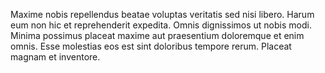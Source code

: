 Maxime nobis repellendus beatae voluptas veritatis sed nisi libero. Harum eum non hic et reprehenderit expedita. Omnis dignissimos ut nobis modi. Minima possimus placeat maxime aut praesentium doloremque et enim omnis. Esse molestias eos est sint doloribus tempore rerum. Placeat magnam et inventore.